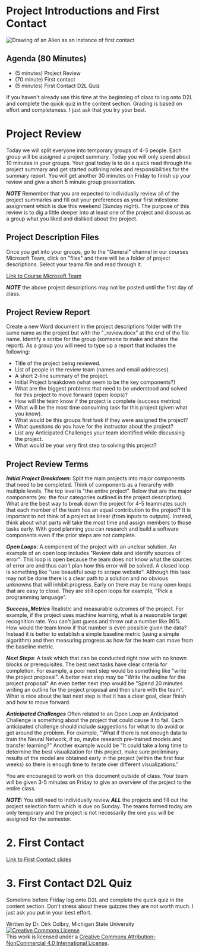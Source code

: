 #  Project Introductions and First Contact


![Drawing of an Alien as an instance of first contact](https://lh6.googleusercontent.com/QaFKjplF03tmwvNIqhoHE1H5q-ntqNx6Bbc5fm5_b1KmUiJwPBq6y4KSQDFjrK4adxJozhjTeMlt68CtEKGpW_eFiO3-7k53xnU5JqIU9maUk_LR_82mMPfqqBwjnUkNMw=w488)


## Agenda (80 Minutes)

- (5 minutes) Project Review
- (70 minute) First contact 
- (5 minutes) First Contact D2L Quiz

If you haven't already use this time at the beginning of class to log onto D2L and complete the quick quiz in the content section.  Grading is based on effort and completeness.  I just ask that you try your best.



# Project Review

Today we will split everyone into temporary groups of 4-5 people.  Each group will be assigned a project summary.  Today you will only spend about 10 minutes in your groups.  Your goal today is to do a quick read through the project summary and get started outlining roles and responsibilities for the summary report.  You will get another 30 minutes on Friday to finish up your review and give a short 5 minute group presentation.  

 **_NOTE_**  Remember that you are expected to individually review all of the project summaries and fill out your preferences as your first milestone assignment which is due this weekend (Sunday night).  The purpose of this review is to dig a little deeper into at least one of the project and discuss as a group what you liked and disliked about the project. 

## Project Description Files

Once you get into your groups, go to the "General" channel in our courses Microsoft Team, click on "files" and there will be a folder of project descriptions.  Select your teams file and read through it. 

[Link to Course Microsoft Team](https://teams.microsoft.com/l/team/19%3aRRB7sSKDmlZyTBAuTzuQpEmxpGP_Gkxk_xZH_wD_rNY1%40thread.tacv2/conversations?groupId=183b473a-4dc9-414f-8665-20b050c3a058&tenantId=22177130-642f-41d9-9211-74237ad5687d)

 **_NOTE_** the above project descriptions may not be posted until the first day of class.

## Project Review Report

Create a new Word document in the project descriptions folder with the same name as the project but with the "_review.docx" at the end of the file name.  Identify a scribe for the group (someone to make and share the report). As a group you will need to type up a report that includes the following:


- Title of the project being reviewed.
- List of people in the review team (names and email addresses). 
- A short 2-line summary of the project. 
- Initial Project breakdown (what seem to be the key components?)
- What are the biggest problems that need to be understood and solved for this project to move forward (open loops)?
- How will the team know if the project is complete (success metrics)
- What will be the most time consuming task for this project (given what you know).
- What would be this groups first task if they were assigned the project?
- What questions do you have for the instructor about the project?
- List any Anticipated Challenges your team identified while discussing the project.
- What would be your very first step to solving this project? 


## Project Review Terms

**_Initial Project Breakdown_**: Split the main projects into major components that need to be completed.  Think of components as a hierarchy with multiple levels. The top level is "the entire project". Below that are the major components (ex. the four categories outlined in the project description). What are the best way to break down the project for 4-5 teammates such that each member of the team has an equal contribution to the project?  It is important to not think of a project as linear (from inputs to outputs).  Instead, think about what parts will take the most time and assign members to those tasks early. With good planning you can research and build a software components even if the prior steps are not complete. 

**_Open Loops_**:  A component of the project with an unclear solution.  An example of an open loop includes "Review data and identify sources of error".  This loop is open because the team does not know what the sources of error are and thus can't plan how this error will be solved.  A closed loop is something like "use beautiful soup to scrape website".  Although this task may not be done there is a clear path to a solution and no obvious unknowns that will inhibit progress.  Early on there may be many open loops that are easy to close. They are still open loops for example, "Pick a programming language".

**_Success_Metrics_** Realistic and measurable outcomes of the project. For example, if the project uses machine learning, what is a reasonable target recognition rate. You can't just guess and throw out a number like 90%. How would the team know if that number is even possible given the data?  Instead it is better to establish a simple baseline metric (using a simple algorithm) and then measuring progress as how far the team can move from the baseline metric.

**_Next Steps_**:  A task which that can be conducted right now with no known blocks or prerequisites.  The best next tasks have clear criteria for completion. For example, a poor next step would be something like "write the project proposal".  A better next step may be "Write the outline for the project proposal" An even better next step would be "Spend 20 minutes writing an outline for the project proposal and then share with the team". What is nice about the last next step is that it has a clear goal, clear finish and how to move forward. 

**_Anticipated Challenges_** Often related to an Open Loop an Anticipated Challenge is something about the project that could cause it to fail.  Each anticipated challenge should include suggestions for what to do avoid or get around the problem.  For example, "What if there is not enough data to train the Neural Network, if so, maybe research pre-trained models and transfer learning?"  Another example would be "It could take a long time to determine the best visualization for this project, make sure preliminary results of the model are obtained early in the project (within the first four weeks) so there is enough time to iterate over different visualizations."

You are encouraged to work on this document outside of class. Your team will be given 3-5 minutes on Friday to give an overview of the project to the entire class. 

**_NOTE:_** You still need to individually review **_ALL_** the projects and fill out the project selection form which is due on Sunday. The teams formed today are only temporary and the project is not necessarily the one you will be assigned for the semester.

# 2. First Contact

[Link to First Contact slides](https://docs.google.com/presentation/d/19Ai35DTNmqjgeKytnT84bsFknKb3eEO1itVMCOEqP3w/edit?usp=sharing)

# 3. First Contact D2L Quiz
Sometime before Friday log onto D2L and complete the quick quiz in the content section. Don't stress about these quizzes they are not worth much. I just ask you put in your best effort. 

Written by Dr. Dirk Colbry, Michigan State University
<a rel="license" href="http://creativecommons.org/licenses/by-nc/4.0/"><img alt="Creative Commons License" style="border-width:0" src="https://i.creativecommons.org/l/by-nc/4.0/88x31.png" /></a><br />This work is licensed under a <a rel="license" href="http://creativecommons.org/licenses/by-nc/4.0/">Creative Commons Attribution-NonCommercial 4.0 International License</a>.
